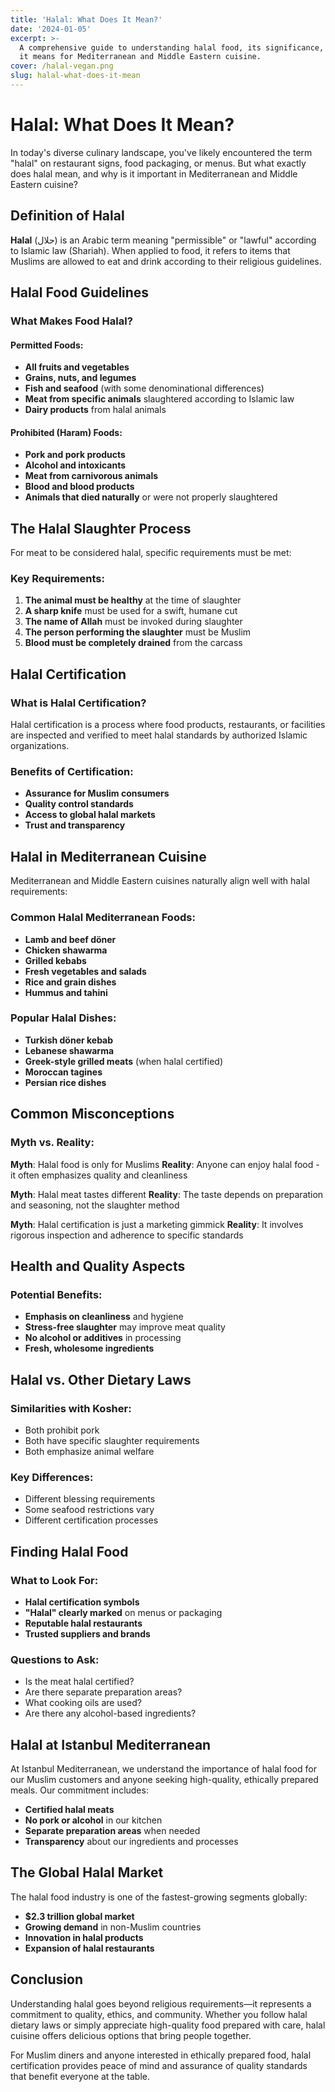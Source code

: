 ```yaml
---
title: 'Halal: What Does It Mean?'
date: '2024-01-05'
excerpt: >-
  A comprehensive guide to understanding halal food, its significance, and what
  it means for Mediterranean and Middle Eastern cuisine.
cover: /halal-vegan.png
slug: halal-what-does-it-mean
---
```


# Halal: What Does It Mean?

In today's diverse culinary landscape, you've likely encountered the term "halal" on restaurant signs, food packaging, or menus. But what exactly does halal mean, and why is it important in Mediterranean and Middle Eastern cuisine?

## Definition of Halal

**Halal** (حلال) is an Arabic term meaning "permissible" or "lawful" according to Islamic law (Shariah). When applied to food, it refers to items that Muslims are allowed to eat and drink according to their religious guidelines.

## Halal Food Guidelines

### What Makes Food Halal?

#### Permitted Foods:
- **All fruits and vegetables**
- **Grains, nuts, and legumes**
- **Fish and seafood** (with some denominational differences)
- **Meat from specific animals** slaughtered according to Islamic law
- **Dairy products** from halal animals

#### Prohibited (Haram) Foods:
- **Pork and pork products**
- **Alcohol and intoxicants**
- **Meat from carnivorous animals**
- **Blood and blood products**
- **Animals that died naturally** or were not properly slaughtered

## The Halal Slaughter Process

For meat to be considered halal, specific requirements must be met:

### Key Requirements:
1. **The animal must be healthy** at the time of slaughter
2. **A sharp knife** must be used for a swift, humane cut
3. **The name of Allah** must be invoked during slaughter
4. **The person performing the slaughter** must be Muslim
5. **Blood must be completely drained** from the carcass

## Halal Certification

### What is Halal Certification?
Halal certification is a process where food products, restaurants, or facilities are inspected and verified to meet halal standards by authorized Islamic organizations.

### Benefits of Certification:
- **Assurance for Muslim consumers**
- **Quality control standards**
- **Access to global halal markets**
- **Trust and transparency**

## Halal in Mediterranean Cuisine

Mediterranean and Middle Eastern cuisines naturally align well with halal requirements:

### Common Halal Mediterranean Foods:
- **Lamb and beef döner**
- **Chicken shawarma**
- **Grilled kebabs**
- **Fresh vegetables and salads**
- **Rice and grain dishes**
- **Hummus and tahini**

### Popular Halal Dishes:
- **Turkish döner kebab**
- **Lebanese shawarma**
- **Greek-style grilled meats** (when halal certified)
- **Moroccan tagines**
- **Persian rice dishes**

## Common Misconceptions

### Myth vs. Reality:

**Myth**: Halal food is only for Muslims
**Reality**: Anyone can enjoy halal food - it often emphasizes quality and cleanliness

**Myth**: Halal meat tastes different
**Reality**: The taste depends on preparation and seasoning, not the slaughter method

**Myth**: Halal certification is just a marketing gimmick
**Reality**: It involves rigorous inspection and adherence to specific standards

## Health and Quality Aspects

### Potential Benefits:
- **Emphasis on cleanliness** and hygiene
- **Stress-free slaughter** may improve meat quality
- **No alcohol or additives** in processing
- **Fresh, wholesome ingredients**

## Halal vs. Other Dietary Laws

### Similarities with Kosher:
- Both prohibit pork
- Both have specific slaughter requirements
- Both emphasize animal welfare

### Key Differences:
- Different blessing requirements
- Some seafood restrictions vary
- Different certification processes

## Finding Halal Food

### What to Look For:
- **Halal certification symbols**
- **"Halal" clearly marked** on menus or packaging
- **Reputable halal restaurants**
- **Trusted suppliers and brands**

### Questions to Ask:
- Is the meat halal certified?
- Are there separate preparation areas?
- What cooking oils are used?
- Are there any alcohol-based ingredients?

## Halal at Istanbul Mediterranean

At Istanbul Mediterranean, we understand the importance of halal food for our Muslim customers and anyone seeking high-quality, ethically prepared meals. Our commitment includes:

- **Certified halal meats**
- **No pork or alcohol** in our kitchen
- **Separate preparation areas** when needed
- **Transparency** about our ingredients and processes

## The Global Halal Market

The halal food industry is one of the fastest-growing segments globally:
- **$2.3 trillion global market**
- **Growing demand** in non-Muslim countries
- **Innovation in halal products**
- **Expansion of halal restaurants**

## Conclusion

Understanding halal goes beyond religious requirements—it represents a commitment to quality, ethics, and community. Whether you follow halal dietary laws or simply appreciate high-quality food prepared with care, halal cuisine offers delicious options that bring people together.

For Muslim diners and anyone interested in ethically prepared food, halal certification provides peace of mind and assurance of quality standards that benefit everyone at the table.
